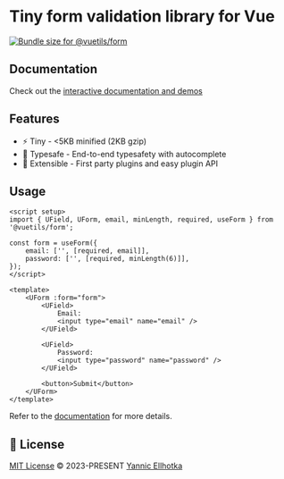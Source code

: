 # Tiny form validation library for Vue

<a href="https://pkg-size.dev/@vuetils/form?no-peers"><img src="https://pkg-size.dev/badge/bundle/4649" title="Bundle size for @vuetils/form"></a>

## Documentation

Check out the [interactive documentation and demos](https://form.vuetils.dev/)

## Features

- ⚡️ Tiny - <5KB minified (2KB gzip)
- 🔑 Typesafe - End-to-end typesafety with autocomplete
- 🔌 Extensible - First party plugins and easy plugin API

## Usage

```vue
<script setup>
import { UField, UForm, email, minLength, required, useForm } from '@vuetils/form';

const form = useForm({
	email: ['', [required, email]],
	password: ['', [required, minLength(6)]],
});
</script>

<template>
	<UForm :form="form">
		<UField>
			Email:
			<input type="email" name="email" />
		</UField>

		<UField>
			Password:
			<input type="password" name="password" />
		</UField>

		<button>Submit</button>
	</UForm>
</template>
```

Refer to the [documentation](https://form.vuetils.dev/) for more details.

## 📄 License

[MIT License](https://github.com/YannicEl/vue-useForm/blob/main/packages/lib/LICENSE) © 2023-PRESENT [Yannic Ellhotka](https://github.com/YannicEl)
